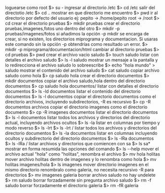 loguearse como root $> su - ingresar al directorio /etc $> cd /etc salir del directotio /etc $> cd .. mostrar en que directorio me encuentro $> pwd ir al directorio por defecto del usuario ej: pepito -> /home/pepito root -> /root $> cd crear el directorio pruebas $> mkdir pruebas crear el directorio pruebas,imagenes,fotos uno dentro del otro $> mkdir -p pruebas/imagenes/fotos si añadimos la opción -p mkdir se encarga de crear, si no existen, los directorios miprograma y documentacion. Si usaras este comando sin la opción -p obtendrías como resultado un error. $> mkdir -p miprograma/documentacion/html cambiar al directorio pruebas $> cd pruebas $> pwd crear el archivo vacio saludo $> touch saludo listar con detalles el archivo saludo $> ls -l saludo mostrar un mensaje a la pantalla y lo redirecciona el archivo saludo lo sobreescribe $> echo "hola mundo" > saludo mostrar el contenido del archivo saludo $> cat saludo copiar archivo saludo como hola $> cp saludo hola crear el directorio documentos $> mkdir documentos copiar el archivo saludo,hola dentro del directorio documentos $> cp saludo hola documentos/ listar con detalles el directorio documentos $> ls -ld documentos listar el contenido del directorio documentos $> ls -l documentos copiar el directorio documentos como el directorio archivos, incluyendo subdirectorios, -R es recursivo $> cp -R documentos archivos copiar el directorio imagenes como el directorio documento $> cp -R imagenes documentos listar el directorio documentos $> ls -l documentos listar todos los archivos y directorios del directorio actual, incluyendo archivos ocultos $> ls -la listar en columnas por tiempo y modo reverso $> ls -lrt $> ls -lrt / listar todos los archivos y directorios del directorio documentos $> ls -la documentos listar en columnas incluyendo ocultos y subdirectorio del directorio documentos $> ls -lRa documentos $> ls -lRa / listar archivos y directorios que comiencen con sa $> ls sa* mostrar en forma resumida las opciones del comando $> ls --help mover el archivo actual "hola" como "holitas", renombra el archivo $> mv hola holitas mover archivo holitas dentro de imagenes y lo renombra como hola $> mv holitas imagenes/hola $> ls imagenes mover directorio imagenes en el mismo directorio renombralo como galeria, no necesita recursivo -R para directorios $> mv imagenes galeria borrar archivo saludo no hay undelete $> rm saludo borrar forzadamente sin pregunta archivo saludo $> rm -f saludo borrar forzadamente el directorio galeria $> rm -fR galeria 
